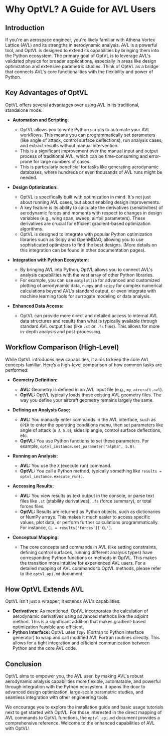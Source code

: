 # Why OptVL? A Guide for AVL Users

## Introduction

If you're an aerospace engineer, you're likely familiar with Athena Vortex Lattice (AVL) and its strengths in aerodynamic analysis. AVL is a powerful tool, and OptVL is designed to extend its capabilities by bringing them into the Python ecosystem. The primary goal of OptVL is to leverage AVL's validated physics for broader applications, especially in areas like design optimization and extensive parametric studies. Think of OptVL as a bridge that connects AVL's core functionalities with the flexibility and power of Python.

## Key Advantages of OptVL

OptVL offers several advantages over using AVL in its traditional, standalone mode:

*   **Automation and Scripting:**
    *   OptVL allows you to write Python scripts to automate your AVL workflows. This means you can programmatically set parameters (like angle of attack, control surface deflections), run analysis cases, and extract results without manual intervention.
    *   This is a significant improvement over the manual input and output process of traditional AVL, which can be time-consuming and error-prone for large numbers of cases.
    *   This is particularly beneficial for tasks like generating aerodynamic databases, where hundreds or even thousands of AVL runs might be needed.

*   **Design Optimization:**
    *   OptVL is specifically built with optimization in mind. It's not just about running AVL cases, but about enabling design improvements.
    *   A key feature is its ability to calculate the derivatives (sensitivities) of aerodynamic forces and moments with respect to changes in design variables (e.g., wing span, sweep, airfoil parameters). These derivatives are crucial for efficient gradient-based optimization algorithms.
    *   OptVL is designed to integrate with popular Python optimization libraries such as Scipy and OpenMDAO, allowing you to use sophisticated optimizers to find the best designs. (More details on this integration can be found in other documentation pages).

*   **Integration with Python Ecosystem:**
    *   By bringing AVL into Python, OptVL allows you to connect AVL's analysis capabilities with the vast array of other Python libraries.
    *   For example, you can use `matplotlib` for advanced and customized plotting of aerodynamic data, `numpy` and `scipy` for complex numerical calculations beyond AVL's standard output, or even integrate with machine learning tools for surrogate modeling or data analysis.

*   **Enhanced Data Access:**
    *   OptVL can provide more direct and detailed access to internal AVL data structures and results than what is typically available through standard AVL output files (like `.st` or `.fs` files). This allows for more in-depth analysis and post-processing.

## Workflow Comparison (High-Level)

While OptVL introduces new capabilities, it aims to keep the core AVL concepts familiar. Here’s a high-level comparison of how common tasks are performed:

*   **Geometry Definition:**
    *   **AVL:** Geometry is defined in an AVL input file (e.g., `my_aircraft.avl`).
    *   **OptVL:** OptVL typically loads these existing AVL geometry files. The way you define your aircraft geometry remains largely the same.

*   **Defining an Analysis Case:**
    *   **AVL:** You manually enter commands in the AVL interface, such as `OPER` to enter the operating conditions menu, then set parameters like angle of attack (`A A 5.0`), sideslip angle, control surface deflections, etc.
    *   **OptVL:** You use Python functions to set these parameters. For example, `optvl_instance.set_parameter("alpha", 5.0)`.

*   **Running an Analysis:**
    *   **AVL:** You use the `X` (execute run) command.
    *   **OptVL:** You call a Python method, typically something like `results = optvl_instance.execute_run()`.

*   **Accessing Results:**
    *   **AVL:** You view results as text output in the console, or parse text files like `.st` (stability derivatives), `.fs` (force summary), or total forces files.
    *   **OptVL:** Results are returned as Python objects, such as dictionaries or NumPy arrays. This makes it much easier to access specific values, plot data, or perform further calculations programmatically. For instance, `CL = results['forces']['CL']`.

*   **Conceptual Mapping:**
    *   The core concepts and commands in AVL (like setting constraints, defining control surfaces, running different analysis types) have corresponding Python functions or methods in OptVL. This makes the transition more intuitive for experienced AVL users. For a detailed mapping of AVL commands to OptVL methods, please refer to the `optvl_api.md` document.

## How OptVL Extends AVL

OptVL isn't just a wrapper; it extends AVL's capabilities:

*   **Derivatives:** As mentioned, OptVL incorporates the calculation of aerodynamic derivatives using advanced methods like the adjoint method. This is a significant addition that makes gradient-based optimization feasible and efficient.
*   **Python Interface:** OptVL uses `f2py` (Fortran to Python interface generator) to wrap and call modified AVL Fortran routines directly. This allows for a tight integration and efficient communication between Python and the core AVL code.

## Conclusion

OptVL aims to empower you, the AVL user, by making AVL's robust aerodynamic analysis capabilities more flexible, automatable, and powerful through integration with the Python ecosystem. It opens the door to advanced design optimization, large-scale parametric studies, and seamless integration with other engineering tools.

We encourage you to explore the installation guide and basic usage tutorials next to get started with OptVL. For those interested in the direct mapping of AVL commands to OptVL functions, the `optvl_api.md` document provides a comprehensive reference.
Welcome to the enhanced capabilities of AVL with OptVL!

